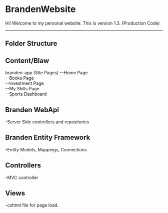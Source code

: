 # BrandenWebsite

Hi! Welcome to my personal website. This is version 1.3. (Production Code)

----------------------------------------------------------

Folder Structure
---------------------------------------------------

Content/Blaw
--------------------------------------------------

branden-app (Site Pages)
--Home Page<br/>
--Books Page<br/>
--Investment Page<br/>
--My Skills Page<br/>
--Sports Dashboard

Branden WebApi
-----------------------------------------
-Server Side controllers and repositories

Branden Entity Framework
-----------------------------------------
-Entity Models, Mappings, Connections

Controllers
--------------
-MVC controller

Views
--------------
-cshtml file for page load.

